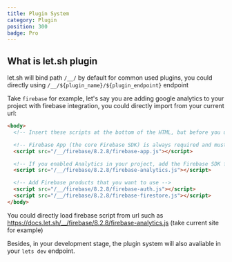 ```yaml
---
title: Plugin System
category: Plugin
position: 300
badge: Pro
---
```


## What is let.sh plugin

let.sh will bind path `/__/` by default for common used plugins, you could directly using `/__/${plugin_name}/${plugin_endpoint}` endpoint

Take `firebase` for example, let's say you are adding google analytics to your project with firebase integration, you could directly import from your current url:

```html
<body>
  <!-- Insert these scripts at the bottom of the HTML, but before you use any Firebase services -->

  <!-- Firebase App (the core Firebase SDK) is always required and must be listed first -->
  <script src="/__/firebase/8.2.8/firebase-app.js"></script>

  <!-- If you enabled Analytics in your project, add the Firebase SDK for Analytics -->
  <script src="/__/firebase/8.2.8/firebase-analytics.js"></script>

  <!-- Add Firebase products that you want to use -->
  <script src="/__/firebase/8.2.8/firebase-auth.js"></script>
  <script src="/__/firebase/8.2.8/firebase-firestore.js"></script>
</body>
```

You could directly load firebase script from url such as <https://docs.let.sh/__/firebase/8.2.8/firebase-analytics.js> (take current site for example)

Besides, in your development stage, the plugin system will also avaliable in your `lets dev` endpoint.
